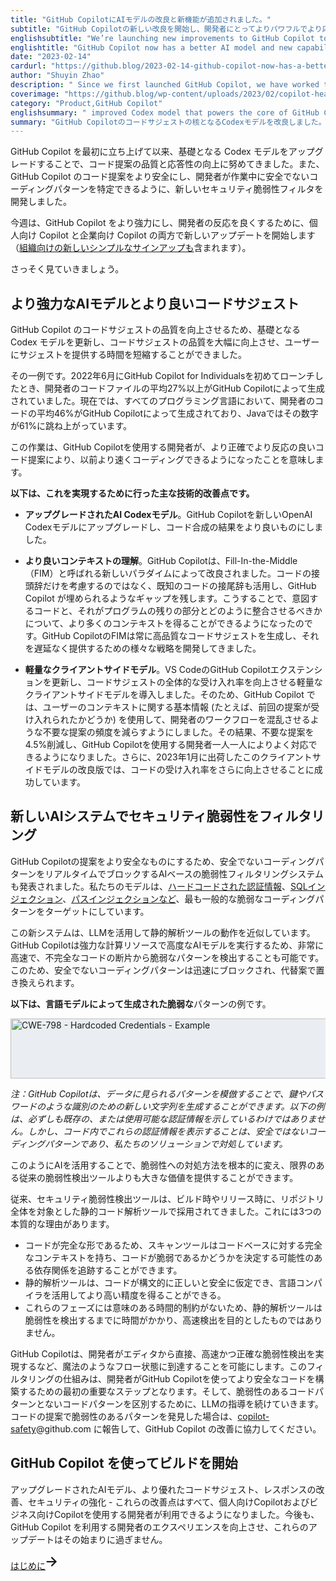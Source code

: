 ```yaml
---
title: "GitHub CopilotにAIモデルの改良と新機能が追加されました。"
subtitle: "GitHub Copilotの新しい改良を開始し、開発者にとってよりパワフルでより応答性の高いものにします。"
englishsubtitle: "We’re launching new improvements to GitHub Copilot to make it more powerful and more responsive for developers."
englishtitle: "GitHub Copilot now has a better AI model and new capabilities"
date: "2023-02-14"
cardurl: "https://github.blog/2023-02-14-github-copilot-now-has-a-better-ai-model-and-new-capabilities/"
author: "Shuyin Zhao"
description: " Since we first launched GitHub Copilot, we have worked to improve the quality and responsiveness of its code suggestions by upgrading the underlying Codex model. We also developed a new security vulnerability filter to make GitHub Copilot’s code suggestions more secure and help developers identify insecure coding patterns as they work.  This week, we’re launching new updates across Copilot for Individuals and Copilot for Business—including new simple sign-ups for organizations —to make GitHub Copilot more powerful and more responsive for developers.  Let’s dive in.  A more powerful AI model and better code suggestions  To improve the quality of GitHub Copilot’s code suggestions, we have updated the underlying Codex model resulting in large scale improvements to the quality of code suggestions and reduction of time to serve those suggestions to the users.  Case in point: When we first launched GitHub Copilot for Individuals in June 2022, more than 27% of developers’ code files on average were generated by GitHub Copilot. Today, GitHub Copilot is behind an average of 46% of a developers’ code across all programming languages—and in Java, that number jumps to 61%.  This work means that developers using GitHub Copilot are now coding faster than before thanks to more accurate and more responsive code suggestions.  Here are the key technical improvements we made to achieve this:  An"
coverimage: "https://github.blog/wp-content/uploads/2023/02/copilot-header.png?resize=1600%2C840"
category: "Product,GitHub Copilot"
englishsummary: " improved Codex model that powers the core of GitHub Copilot’s code suggestions.  GitHub Copilot has been upgraded with an improved Codex model, resulting in more accurate and responsive code suggestions, allowing developers to code faster."
summary: "GitHub Copilotのコードサジェストの核となるCodexモデルを改良しました。  GitHub Copilotは、改良されたCodexモデルにより、より正確で反応の良いコード提案を実現し、開発者がより速くコーディングできるようアップグレードされました。"
---
```


<p>GitHub Copilot を最初に立ち上げて以来、基礎となる Codex モデルをアップグレードすることで、コード提案の品質と応答性の向上に努めてきました。また、GitHub Copilot のコード提案をより安全にし、開発者が作業中に安全でないコーディングパターンを特定できるように、新しいセキュリティ脆弱性フィルタを開発しました。</p>
<p>今週は、GitHub Copilot をより強力にし、開発者の反応を良くするために、個人向け Copilot と企業向け Copilot の両方で新しいアップデートを開始します（<a href="https://github.blog/2023-02-14-github-copilot-for-business-is-now-available">組織向けの新しいシンプルなサインアップも</a>含まれます）。</p>
<p>さっそく見ていきましょう。</p>
<h2 id="a-more-powerful-ai-model-and-better-code-suggestions">より強力なAIモデルとより良いコードサジェスト<a href="#a-more-powerful-ai-model-and-better-code-suggestions" class="heading-link pl-2 text-italic text-bold" aria-label="A more powerful AI model and better code suggestions"></a></h2>
<p>GitHub Copilot のコードサジェストの品質を向上させるため、基礎となる Codex モデルを更新し、コードサジェストの品質を大幅に向上させ、ユーザーにサジェストを提供する時間を短縮することができました。</p>
<p>その一例です。2022年6月にGitHub Copilot for Individualsを初めてローンチしたとき、開発者のコードファイルの平均27%以上がGitHub Copilotによって生成されていました。現在では、すべてのプログラミング言語において、開発者のコードの平均46%がGitHub Copilotによって生成されており、Javaではその数字が61%に跳ね上がっています。</p>
<p>この作業は、GitHub Copilotを使用する開発者が、より正確でより反応の良いコード提案により、以前より速くコーディングできるようになったことを意味します。</p>
<p><strong>以下は、これを実現するために行った主な技術的改善点です。</strong></p>
<ul>
<li><strong>アップグレードされたAI Codexモデル</strong>。GitHub Copilotを新しいOpenAI Codexモデルにアップグレードし、コード合成の結果をより良いものにしました。</p>
</li>
<li>
<p><strong>より良いコンテキストの理解</strong>。GitHub Copilotは、Fill-In-the-Middle（FIM）と呼ばれる新しいパラダイムによって改良されました。コードの接頭辞だけを考慮するのではなく、既知のコードの接尾辞も活用し、GitHub Copilot が埋められるようなギャップを残します。こうすることで、意図するコードと、それがプログラムの残りの部分とどのように整合させるべきかについて、より多くのコンテキストを得ることができるようになったのです。GitHub CopilotのFIMは常に高品質なコードサジェストを生成し、それを遅延なく提供するための様々な戦略を開発してきました。</p>
</li>
<li>
<p><strong>軽量なクライアントサイドモデル</strong>。VS CodeのGitHub Copilotエクステンションを更新し、コードサジェストの全体的な受け入れ率を向上させる軽量なクライアントサイドモデルを導入しました。そのため、GitHub Copilot では、ユーザーのコンテキストに関する基本情報 (たとえば、前回の提案が受け入れられたかどうか) を使用して、開発者のワークフローを混乱させるような不要な提案の頻度を減らすようにしました。その結果、不要な提案を4.5%削減し、GitHub Copilotを使用する開発者一人一人によりよく対応できるようになりました。さらに、2023年1月に出荷したこのクライアントサイドモデルの改良版では、コードの受け入れ率をさらに向上させることに成功しています。</p>
</li>
</ul>
<h2 id="filtering-out-security-vulnerabilities-with-a-new-ai-system">新しいAIシステムでセキュリティ脆弱性をフィルタリング<a href="#filtering-out-security-vulnerabilities-with-a-new-ai-system" class="heading-link pl-2 text-italic text-bold" aria-label="Filtering out security vulnerabilities with a new AI system"></a></h2>
<p>GitHub Copilotの提案をより安全なものにするため、安全でないコーディングパターンをリアルタイムでブロックするAIベースの脆弱性フィルタリングシステムも発表されました。私たちのモデルは、<a href="https://cwe.mitre.org/data/definitions/798.html">ハードコードされた認証情報</a>、<a href="https://cwe.mitre.org/data/definitions/89.html">SQLインジェクション</a>、<a href="https://cwe.mitre.org/data/definitions/22.html">パスインジェクションなど</a>、最も一般的な脆弱なコーディングパターンをターゲットにしています。</p>
<p>この新システムは、LLMを活用して静的解析ツールの動作を近似しています。GitHub Copilotは強力な計算リソースで高度なAIモデルを実行するため、非常に高速で、不完全なコードの断片から脆弱なパターンを検出することも可能です。このため、安全でないコーディングパターンは迅速にブロックされ、代替案で置き換えられます。</p>
<p><strong>以下は、言語モデルによって生成された脆弱な</strong>パターンの例です。</p>
<div class="image-frame image-frame-full border rounded-2 overflow-hidden d-flex flex-row flex-justify-center" style="background: #EAEEF2"><img decoding="async" src="https://github.blog/wp-content/uploads/2023/02/copilot-improvements-2.png?w=624&#038;resize=624%2C96" alt="CWE-798 - Hardcoded Credentials - Example" width="624" height="96" class="aligncenter size-large wp-image-70109 width-fit" srcset="https://github.blog/wp-content/uploads/2023/02/copilot-improvements-2.png?w=624&#038;resize=624%2C96 624w, https://github.blog/wp-content/uploads/2023/02/copilot-improvements-2.png?w=300 300w" sizes="(max-width: 624px) 100vw, 624px" data-recalc-dims="1" /></div>
<p><em>注：GitHub Copilotは、データに見られるパターンを模倣することで、鍵やパスワードのような識別のための新しい文字列を生成することができます。以下の例は、必ずしも既存の、または使用可能な認証情報を示しているわけではありません。しかし、コード内でこれらの認証情報を表示することは、安全ではないコーディングパターンであり、私たちのソリューションで対処しています。</em></p>
<p class="purple-text text-gradient-purple-coral mt-6 mb-6">このようにAIを活用することで、脆弱性への対処方法を根本的に変え、限界のある従来の脆弱性検出ツールよりも大きな価値を提供することができます。</p>
<p>従来、セキュリティ脆弱性検出ツールは、ビルド時やリリース時に、リポジトリ全体を対象とした静的コード解析ツールで採用されてきました。これには3つの本質的な理由があります。</p>
<ul>
<li>コードが完全な形であるため、スキャンツールはコードベースに対する完全なコンテキストを持ち、コードが脆弱であるかどうかを決定する可能性のある依存関係を追跡することができます。</li>
<li>静的解析ツールは、コードが構文的に正しいと安全に仮定でき、言語コンパイラを活用してより高い精度を得ることができる。</li>
<li>これらのフェーズには意味のある時間的制約がないため、静的解析ツールは脆弱性を検出するまでに時間がかかり、高速検出を目的としたものではありません。</li>
</ul>
<p>GitHub Copilotは、開発者がエディタから直接、高速かつ正確な脆弱性検出を実現するなど、魔法のようなフロー状態に到達することを可能にします。このフィルタリングの仕組みは、開発者がGitHub Copilotを使ってより安全なコードを構築するための最初の重要なステップとなります。そして、脆弱性のあるコードパターンとないコードパターンを区別するために、LLMの指導を続けていきます。コードの提案で脆弱性のあるパターンを発見した場合は、<a href="mailto:copilot-safety@github.com">copilot-safety</a>@github.com に報告して、GitHub Copilot の改善に協力してください。</p>
<h2 id="start-building-with-github-copilot">GitHub Copilot を使ってビルドを開始<a href="#start-building-with-github-copilot" class="heading-link pl-2 text-italic text-bold" aria-label="Start building with GitHub Copilot"></a></h2>
<p>アップグレードされたAIモデル、より優れたコードサジェスト、レスポンスの改善、セキュリティの強化 - これらの改善点はすべて、個人向けCopilotおよびビジネス向けCopilotを使用する開発者が利用できるようになりました。今後も、GitHub Copilot を利用する開発者のエクスペリエンスを向上させ、これらのアップデートはその始まりに過ぎません。</p>
<div class="content-button-wrap text-left"><a href="https://github.com/features/copilot" target="_self" class="btn-mktg arrow-target-mktg">はじめに<svg xmlns="http://www.w3.org/2000/svg" class="octicon arrow-symbol-mktg" width="24" height="24" viewBox="0 0 16 16" fill="none"><path fill="currentColor" d="M7.28033 3.21967C6.98744 2.92678 6.51256 2.92678 6.21967 3.21967C5.92678 3.51256 5.92678 3.98744 6.21967 4.28033L7.28033 3.21967ZM11 8L11.5303 8.53033C11.8232 8.23744 11.8232 7.76256 11.5303 7.46967L11 8ZM6.21967 11.7197C5.92678 12.0126 5.92678 12.4874 6.21967 12.7803C6.51256 13.0732 6.98744 13.0732 7.28033 12.7803L6.21967 11.7197ZM6.21967 4.28033L10.4697 8.53033L11.5303 7.46967L7.28033 3.21967L6.21967 4.28033ZM10.4697 7.46967L6.21967 11.7197L7.28033 12.7803L11.5303 8.53033L10.4697 7.46967Z"></path><path class="octicon-chevrow-stem" stroke="currentColor" d="M1.75 8H11" stroke-width="1.5" stroke-linecap="round"></path></svg></a></div>


